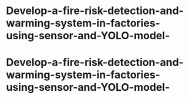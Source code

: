 # Develop-a-fire-risk-detection-and-warming-system-in-factories-using-sensor-and-YOLO-model-
# Develop-a-fire-risk-detection-and-warming-system-in-factories-using-sensor-and-YOLO-model-
